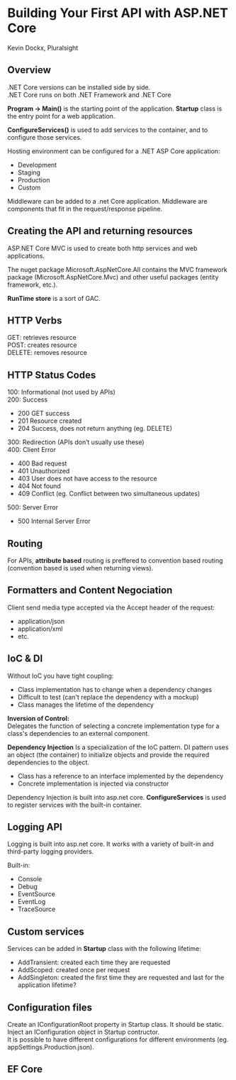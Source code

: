 ﻿# Building Your First API with ASP.NET Core
Kevin Dockx, Pluralsight  

## Overview

.NET Core versions can be installed side by side.  
.NET Core runs on both .NET Framework and .NET Core  

**Program -> Main()** is the starting point of the application. **Startup** class is the entry point for a web application.

**ConfigureServices()** is used to add services to the container, and to configure those services.

Hosting environment can be configured for a .NET ASP Core application:
- Development
- Staging
- Production  
- Custom

Middleware can be added to a .net Core application. Middleware are components that fit in the request/response pipeline.

## Creating the API and returning resources

ASP.NET Core MVC is used to create both http services and web applications.  

The nuget package Microsoft.AspNetCore.All contains the MVC framework package (Microsoft.AspNetCore.Mvc) and other useful packages (entity framework, etc.).

**RunTime store** is a sort of GAC.

## HTTP Verbs

GET: retrieves resource  
POST: creates resource  
DELETE: removes resource

## HTTP Status Codes

100: Informational (not used by APIs)  
200: Success  
- 200 GET success
- 201 Resource created
- 204 Success, does not return anything (eg. DELETE)  

300: Redirection (APIs don’t usually use these)  
400: Client Error
- 400 Bad request
- 401 Unauthorized
- 403 User does not have access to the resource
- 404 Not found
- 409 Conflict (eg. Conflict between two simultaneous updates)

500: Server Error
- 500 Internal Server Error

## Routing

For APIs, **attribute based** routing is preffered to convention based routing (convention based is used when returning views).

## Formatters and Content Negociation

Client send media type accepted via the Accept header of the request:
- application/json
- application/xml
- etc.

## IoC & DI

Without IoC you have tight coupling:
- Class implementation has to change when a dependency changes
- Difficult to test (can't replace the dependency with a mockup)
- Class manages the lifetime of the dependency

**Inversion of Control:**  
Delegates the function of selecting a concrete implementation type for a class's dependencies
to an external component.

**Dependency Injection**
Is a specialization of the IoC pattern. DI pattern uses an object (the container)
to initialize objects and provide the required dependencies to the object.
- Class has a reference to an interface implemented by the dependency
- Concrete implementation is injected via constructor

Dependency Injection is built into asp.net core. **ConfigureServices** is used 
to register services with the built-in container.

## Logging API

Logging is built into asp.net core. It works with a variety of built-in and 
third-party logging providers.

Built-in:
- Console
- Debug
- EventSource
- EventLog
- TraceSource

## Custom services

Services can be added in **Startup** class with the following lifetime:
- AddTransient: created each time they are requested
- AddScoped: created once per request
- AddSingleton: created the first time they are requested and last for the 
application lifetime?

## Configuration files

Create an IConfigurationRoot property in Startup class. It should be static.
Inject an IConfiguration object in Startup contructor.  
It is possible to have different configurations for different 
environments (eg. appSettings.Production.json).

## EF Core